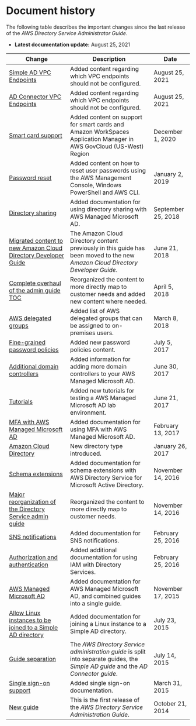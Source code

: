# Document history<a name="document_history"></a>

The following table describes the important changes since the last release of the *AWS Directory Service Administrator Guide*\. 
+ **Latest documentation update:** August 25, 2021

| Change | Description | Date | 
| --- |--- |--- |
| [Simple AD VPC Endpoints](https://docs.aws.amazon.com/directoryservice/latest/admin-guide/prereq_simple.html) | Added content regarding which VPC endpoints should not be configured\. | August 25, 2021 | 
| [AD Connector VPC Endpoints](https://docs.aws.amazon.com/directoryservice/latest/admin-guide/prereq_connector.html) | Added content regarding which VPC endpoints should not be configured\. | August 25, 2021 | 
| [Smart card support](https://docs.aws.amazon.com/directoryservice/latest/admin-guide/ad_connector_clientauth.html) | Added content on support for smart cards and Amazon WorkSpaces Application Manager in AWS GovCloud \(US\-West\) Region | December 1, 2020 | 
| [Password reset](https://docs.aws.amazon.com/directoryservice/latest/admin-guide/ms_ad_manage_users_groups_reset_password.html) | Added content on how to reset user passwords using the AWS Management Console, Windows PowerShell and AWS CLI\. | January 2, 2019 | 
| [Directory sharing](https://docs.aws.amazon.com/directoryservice/latest/admin-guide/ms_ad_directory_sharing.html) | Added documentation for using directory sharing with AWS Managed Microsoft AD\. | September 25, 2018 | 
| [Migrated content to new Amazon Cloud Directory Developer Guide](https://docs.aws.amazon.com/clouddirectory/latest/developerguide/what_is_cloud_directory.html) | The Amazon Cloud Directory content previously in this guide has been moved to the new *Amazon Cloud Directory Developer Guide*\. | June 21, 2018 | 
| [Complete overhaul of the admin guide TOC](https://docs.aws.amazon.com/directoryservice/latest/admin-guide/what_is.html) | Reorganized the content to more directly map to customer needs and added new content where needed\. | April 5, 2018 | 
| [AWS delegated groups](https://docs.aws.amazon.com/directoryservice/latest/admin-guide/ms_ad_getting_started_what_gets_created.html) | Added list of AWS delegated groups that can be assigned to on\-premises users\. | March 8, 2018 | 
| [Fine\-grained password policies](https://docs.aws.amazon.com/directoryservice/latest/admin-guide/ms_ad_password_policies.html) | Added new password policies content\. | July 5, 2017 | 
| [Additional domain controllers](https://docs.aws.amazon.com/directoryservice/latest/admin-guide/ms_ad_deploy_additional_dcs.html) | Added information for adding more domain controllers to your AWS Managed Microsoft AD\. | June 30, 2017 | 
| [Tutorials](https://docs.aws.amazon.com/directoryservice/latest/admin-guide/ms_ad_tutorial_test_lab.html) | Added new tutorials for testing a AWS Managed Microsoft AD lab environment\. | June 21, 2017 | 
| [MFA with AWS Managed Microsoft AD](https://docs.aws.amazon.com/directoryservice/latest/admin-guide/ms_ad_mfa.html) | Added documentation for using MFA with AWS Managed Microsoft AD\. | February 13, 2017 | 
| [Amazon Cloud Directory](https://docs.aws.amazon.com/directoryservice/latest/admin-guide/what_is.html) | New directory type introduced\. | January 26, 2017 | 
| [Schema extensions](https://docs.aws.amazon.com/directoryservice/latest/admin-guide/ms_ad_schema_extensions.html) | Added documentation for schema extensions with AWS Directory Service for Microsoft Active Directory\. | November 14, 2016 | 
| [Major reorganization of the Directory Service admin guide](https://docs.aws.amazon.com/directoryservice/latest/admin-guide/what-is.html) | Reorganized the content to more directly map to customer needs\.  | November 14, 2016 | 
| [SNS notifications](https://docs.aws.amazon.com/directoryservice/latest/admin-guide/ms_ad_enable_notifications.html) | Added documentation for SNS notifications\. | February 25, 2016 | 
| [Authorization and authentication](https://docs.aws.amazon.com/directoryservice/latest/admin-guide/iam_auth_access.html) | Added additional documentation for using IAM with Directory Services\. | February 25, 2016 | 
| [AWS Managed Microsoft AD](https://docs.aws.amazon.com/directoryservice/latest/admin-guide/directory_microsoft_ad.html) | Added documentation for AWS Managed Microsoft AD, and combined guides into a single guide\. | November 17, 2015 | 
| [Allow Linux instances to be joined to a Simple AD directory](https://docs.aws.amazon.com/directoryservice/latest/admin-guide/join_linux_instance.html) | Added documentation for joining a Linux instance to a Simple AD directory\. | July 23, 2015 | 
| [Guide separation ](https://docs.aws.amazon.com/directoryservice/latest/admin-guide/what_is.html) | The *AWS Directory Service administration guide* is split into separate guides, the *Simple AD guide* and the *AD Connector guide*\. | July 14, 2015 | 
| [Single sign\-on support](https://docs.aws.amazon.com/directoryservice/latest/admin-guide/ms_ad_single_sign_on.html) | Added single sign\-on documentation\. | March 31, 2015 | 
| [New guide](https://docs.aws.amazon.com/directoryservice/latest/admin-guide/what_is.html) | This is the first release of the *AWS Directory Service Administration Guide*\.  | October 21, 2014 | 